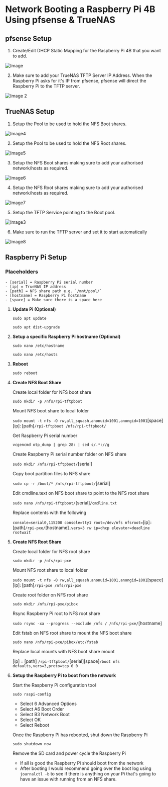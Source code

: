 # Network Booting a Raspberry Pi 4B Using pfsense & TrueNAS

## pfsense Setup

1. Create/Edit DHCP Static Mapping for the Raspberry Pi 4B that you want to add.

![Image](https://github.com/Rustyb0y/pi_pxe/blob/master/images/chrome_twXjfWi6sZ.png)

2. Make sure to add your TrueNAS TFTP Server IP Address.  When the Raspberry Pi asks for it's IP from pfsense, pfsense will direct the Raspberry Pi to the TFTP server.

![Image 2](https://github.com/Rustyb0y/pi_pxe/blob/master/images/chrome_HLhIPvvha0.png)

## TrueNAS Setup

1. Setup the Pool to be used to hold the NFS Boot shares.

![Image4](https://github.com/Rustyb0y/pi_pxe/blob/master/images/chrome_kwQhzdS98Z.png)

2. Setup the Pool to be used to hold the NFS Root shares.

![Image5](https://github.com/Rustyb0y/pi_pxe/blob/master/images/chrome_w7uCbvdbBY.png)

3. Setup the NFS Boot shares making sure to add your authorised network/hosts as required.

![Image6](https://github.com/Rustyb0y/pi_pxe/blob/master/images/chrome_Uj36s1OcuM.png)

4. Setup the NFS Root shares making sure to add your authorised network/hosts as required.

![Image7](https://github.com/Rustyb0y/pi_pxe/blob/master/images/chrome_ZQlNmWkhzt.png)

5. Setup the TFTP Service pointing to the Boot pool.

![Image3](https://github.com/Rustyb0y/pi_pxe/blob/master/images/chrome_YUfjVpVHqh.png)

6. Make sure to run the TFTP server and set it to start automatically

![Image8](https://github.com/Rustyb0y/pi_pxe/blob/master/images/chrome_SLo1Aq9NsH.png)

## Raspberry Pi Setup

### Placeholders

    - [serial] = Raspberry Pi serial number
    - [ip] = TrueNAS IP address
    - [path] = NFS share path e.g. `/mnt/pool/`
    - [hostname] = Raspberry Pi hostname
    - [space] = Make sure there is a space here

1. **Update Pi (Optional)**

    `sudo apt update`

    `sudo apt dist-upgrade`

2. **Setup a specific Raspberry Pi hostname (Optional)**

    `sudo nano /etc/hostname`

    `sudo nano /etc/hosts`

3. **Reboot**

    `sudo reboot`

4. **Create NFS Boot Share**

    Create local folder for NFS boot share
    
    `sudo mkdir -p /nfs/rpi-tftpboot`

    Mount NFS boot share to local folder
    
    `sudo mount -t nfs -O rw,all_squash,anonuid=1001,anongid=1001`[space][ip]`:`[path]`/rpi-tftpboot /nfs/rpi-tftpboot/`

    Get Raspberry Pi serial number 
    
    `vcgencmd otp_dump | grep 28: | sed s/.*://g`

    Create Raspberry Pi serial number folder on NFS share
    
    `sudo mkdir /nfs/rpi-tftpboot/`[serial]

    Copy boot partition files to NFS share
	
    `sudo cp -r /boot/* /nfs/rpi-tftpboot/`[serial]

    Edit cmdline.text on NFS boot share to point to the NFS root share
	
    `sudo nano /nfs/rpi-tftpboot/`[serial]`/cmdline.txt`
		
    Replace contents with the following
        
    `console=serial0,115200 console=tty1 root=/dev/nfs nfsroot=`[ip]`:`[path]`/rpi-pxe/`[hostname]`,vers=3 rw ip=dhcp elevator=deadline rootwait`

5. **Create NFS Root Share**

    Create local folder for NFS root share
    
    `sudo mkdir -p /nfs/rpi-pxe`

    Mount NFS root share to local folder

	`sudo mount -t nfs -O rw,all_squash,anonuid=1001,anongid=1001`[space][ip]`:`[path]`/rpi-pxe /nfs/rpi-pxe`

    Create root folder on NFS root share

	`sudo mkdir /nfs/rpi-pxe/pibox`

    Rsync Raspberry Pi root to NFS root share

	`sudo rsync -xa --progress --exclude /nfs / /nfs/rpi-pxe/`[hostname]

    Edit fstab on NFS root share to mount the NFS boot share

	`sudo nano /nfs/rpi-pxe/pibox/etc/fstab`

    Replace local mounts with NFS boot share mount

	[ip] `:` [path] `/rpi-tftpboot/`[serial][space]`/boot nfs defaults,vers=3,proto=tcp 0 0`

6. **Setup the Raspberry Pi to boot from the network**

    Start the Raspberry Pi configuration tool

    `sudo raspi-config`

    - Select 6 Advanced Options
    - Select A6 Boot Order
    - Select B3 Network Boot
    - Select OK
    - Select Reboot

    Once the Raspberry Pi has rebooted, shut down the Raspberry Pi

    `sudo shutdown now`

    Remove the SD card and power cycle the Raspberry Pi

    - If all is good the Raspberry Pi should boot from the network
    - After booting I would recommend going over the boot log using `journalctl -b` to see if there is anything on your Pi that's going to have an issue with running from an NFS share.
